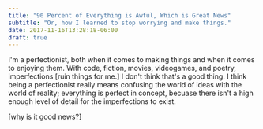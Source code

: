 ```yaml
---
title: "90 Percent of Everything is Awful, Which is Great News"
subtitle: "Or, how I learned to stop worrying and make things."
date: 2017-11-16T13:28:18-06:00
draft: true
---
```

I'm a perfectionist, both when it comes to making things and when it comes to enjoying them. With code, fiction, movies, videogames, and poetry, imperfections [ruin things for me.] I don't think that's a good thing. I think being a perfectionist really means confusing the world of ideas with the world of reality; everything is perfect in concept, becuase there isn't a high enough level of detail for the imperfections to exist. 

[why is it good news?]

